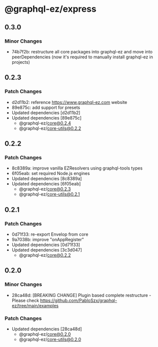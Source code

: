 # @graphql-ez/express

## 0.3.0

### Minor Changes

- 74b7f2b: restructure all core packages into graphql-ez and move into peerDependencies (now it's required to manually install graphql-ez in projects)

## 0.2.3

### Patch Changes

- d2d11b2: reference https://www.graphql-ez.com website
- 89e875c: add support for presets
- Updated dependencies [d2d11b2]
- Updated dependencies [89e875c]
  - @graphql-ez/core@0.2.4
  - @graphql-ez/core-utils@0.2.2

## 0.2.2

### Patch Changes

- 8c8389a: improve vanilla EZResolvers using graphql-tools types
- 6f05eab: set required Node.js engines
- Updated dependencies [8c8389a]
- Updated dependencies [6f05eab]
  - @graphql-ez/core@0.2.3
  - @graphql-ez/core-utils@0.2.1

## 0.2.1

### Patch Changes

- 0d71f33: re-export Envelop from core
- 9a7038b: improve "onAppRegister"
- Updated dependencies [0d71f33]
- Updated dependencies [3c3d047]
  - @graphql-ez/core@0.2.2

## 0.2.0

### Minor Changes

- 28ca48d: [BREAKING CHANGE] Plugin based complete restructure - Please check https://github.com/PabloSzx/graphql-ez/tree/main/examples

### Patch Changes

- Updated dependencies [28ca48d]
  - @graphql-ez/core@0.2.0
  - @graphql-ez/core-utils@0.2.0
